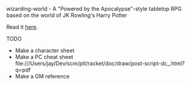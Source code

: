 wizarding-world - A "Powered by the Apocalypse"-style tabletop RPG based on the world of JK Rowling's Harry Potter

Read it [here](http://jeapostrophe.github.io/wizarding-world).

TODO
- Make a character sheet
- Make a PC cheat sheet
file:///Users/jay/Dev/scm/plt/racket/doc/draw/post-script-dc_.html?q=pdf
- Make a GM reference
